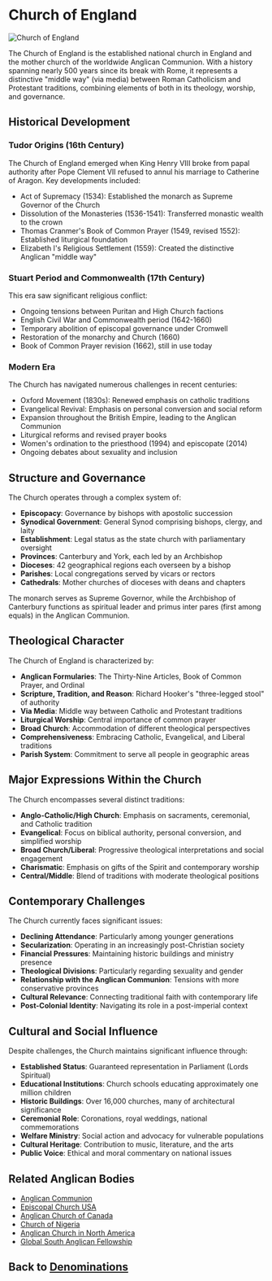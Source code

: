 # Church of England

![Church of England](../../images/church_of_england.jpg)

The Church of England is the established national church in England and the mother church of the worldwide Anglican Communion. With a history spanning nearly 500 years since its break with Rome, it represents a distinctive "middle way" (via media) between Roman Catholicism and Protestant traditions, combining elements of both in its theology, worship, and governance.

## Historical Development

### Tudor Origins (16th Century)

The Church of England emerged when King Henry VIII broke from papal authority after Pope Clement VII refused to annul his marriage to Catherine of Aragon. Key developments included:

- Act of Supremacy (1534): Established the monarch as Supreme Governor of the Church
- Dissolution of the Monasteries (1536-1541): Transferred monastic wealth to the crown
- Thomas Cranmer's Book of Common Prayer (1549, revised 1552): Established liturgical foundation
- Elizabeth I's Religious Settlement (1559): Created the distinctive Anglican "middle way"

### Stuart Period and Commonwealth (17th Century)

This era saw significant religious conflict:
- Ongoing tensions between Puritan and High Church factions
- English Civil War and Commonwealth period (1642-1660)
- Temporary abolition of episcopal governance under Cromwell
- Restoration of the monarchy and Church (1660)
- Book of Common Prayer revision (1662), still in use today

### Modern Era

The Church has navigated numerous challenges in recent centuries:
- Oxford Movement (1830s): Renewed emphasis on catholic traditions
- Evangelical Revival: Emphasis on personal conversion and social reform
- Expansion throughout the British Empire, leading to the Anglican Communion
- Liturgical reforms and revised prayer books
- Women's ordination to the priesthood (1994) and episcopate (2014)
- Ongoing debates about sexuality and inclusion

## Structure and Governance

The Church operates through a complex system of:

- **Episcopacy**: Governance by bishops with apostolic succession
- **Synodical Government**: General Synod comprising bishops, clergy, and laity
- **Establishment**: Legal status as the state church with parliamentary oversight
- **Provinces**: Canterbury and York, each led by an Archbishop
- **Dioceses**: 42 geographical regions each overseen by a bishop
- **Parishes**: Local congregations served by vicars or rectors
- **Cathedrals**: Mother churches of dioceses with deans and chapters

The monarch serves as Supreme Governor, while the Archbishop of Canterbury functions as spiritual leader and primus inter pares (first among equals) in the Anglican Communion.

## Theological Character

The Church of England is characterized by:

- **Anglican Formularies**: The Thirty-Nine Articles, Book of Common Prayer, and Ordinal
- **Scripture, Tradition, and Reason**: Richard Hooker's "three-legged stool" of authority
- **Via Media**: Middle way between Catholic and Protestant traditions
- **Liturgical Worship**: Central importance of common prayer
- **Broad Church**: Accommodation of different theological perspectives
- **Comprehensiveness**: Embracing Catholic, Evangelical, and Liberal traditions
- **Parish System**: Commitment to serve all people in geographic areas

## Major Expressions Within the Church

The Church encompasses several distinct traditions:

- **Anglo-Catholic/High Church**: Emphasis on sacraments, ceremonial, and Catholic tradition
- **Evangelical**: Focus on biblical authority, personal conversion, and simplified worship
- **Broad Church/Liberal**: Progressive theological interpretations and social engagement
- **Charismatic**: Emphasis on gifts of the Spirit and contemporary worship
- **Central/Middle**: Blend of traditions with moderate theological positions

## Contemporary Challenges

The Church currently faces significant issues:

- **Declining Attendance**: Particularly among younger generations
- **Secularization**: Operating in an increasingly post-Christian society
- **Financial Pressures**: Maintaining historic buildings and ministry presence
- **Theological Divisions**: Particularly regarding sexuality and gender
- **Relationship with the Anglican Communion**: Tensions with more conservative provinces
- **Cultural Relevance**: Connecting traditional faith with contemporary life
- **Post-Colonial Identity**: Navigating its role in a post-imperial context

## Cultural and Social Influence

Despite challenges, the Church maintains significant influence through:

- **Established Status**: Guaranteed representation in Parliament (Lords Spiritual)
- **Educational Institutions**: Church schools educating approximately one million children
- **Historic Buildings**: Over 16,000 churches, many of architectural significance
- **Ceremonial Role**: Coronations, royal weddings, national commemorations
- **Welfare Ministry**: Social action and advocacy for vulnerable populations
- **Cultural Heritage**: Contribution to music, literature, and the arts
- **Public Voice**: Ethical and moral commentary on national issues

## Related Anglican Bodies

- [Anglican Communion](../anglicanism.md)
- [Episcopal Church USA](episcopal_church.md)
- [Anglican Church of Canada](anglican_canada.md)
- [Church of Nigeria](anglican_nigeria.md)
- [Anglican Church in North America](acna.md)
- [Global South Anglican Fellowship](global_south_anglican.md)

## Back to [Denominations](./README.md)
